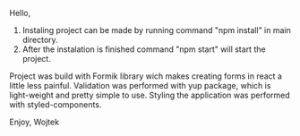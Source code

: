 Hello, 

1. Instaling project can be made by running command "npm install" in main directory. 
2. After the instalation is finished command "npm start" will start the project. 

Project was build with Formik library wich makes creating forms in react a little less painful. 
Validation was performed with yup package, which is light-weight and pretty simple to use.
Styling the application was performed with styled-components. 

Enjoy,
Wojtek

